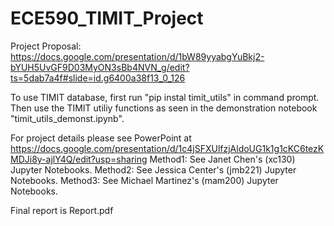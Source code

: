 # ECE590_TIMIT_Project

Project Proposal: https://docs.google.com/presentation/d/1bW89yyabgYuBkj2-bYUH5UvGF9D03MyON3sBb4NVN_g/edit?ts=5dab7a4f#slide=id.g6400a38f13_0_126

To use TIMIT database, first run "pip instal timit_utils" in command prompt. Then use the TIMIT utiliy functions as seen in the demonstration notebook "timit_utils_demonst.ipynb".

For project details please see PowerPoint at https://docs.google.com/presentation/d/1c4jSFXUlfzjAldoUG1k1g1cKC6tezKMDJi8y-ajlY4Q/edit?usp=sharing
  Method1: See Janet Chen's (xc130) Jupyter Notebooks.
  Method2: See Jessica Center's (jmb221) Jupyter Notebooks.
  Method3: See Michael Martinez's (mam200) Jupyter Notebooks.
  
Final report is Report.pdf
